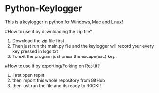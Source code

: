 # Python-Keylogger
This is a keylogger in python for Windows, Mac and Linux!


#How to use it by downloading the zip file?
1) Download the zip file first
2) Then just run the main.py file and the keylogger will record your every key pressed in logs.txt
3) To exit the program just press the escape(esc) key..


#How to use it by exporting/Forking on Repl.it?
1) First open replit
2) then import this whole repository from GitHub
3) then just run the file and its ready to ROCK!!

